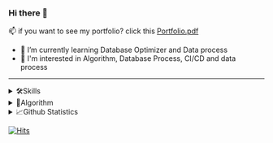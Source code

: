 
<!--
**ehddn5252/ehddn5252** is a ✨ _special_ ✨ repository because its `README.md` (this file) appears on your GitHub profile.

Here are some ideas to get you started:

- 🔭 I’m currently working on ...
- 🌱 I’m currently learning ...
- 👯 I’m looking to collaborate on ...
- 🤔 I’m looking for help with ...
- 💬 Ask me about ...
- 📫 How to reach me: ...
- 😄 Pronouns: ...
- ⚡ Fun fact: ...
 
[![Linkedin Badge](https://img.shields.io/badge/-LinkedIn-blue?style=flat-square&logo=Linkedin&logoColor=white&link=https://www.linkedin.com/in/seong-yun-byeon-8183a8113/)](https://www.linkedin.com/in/seong-yun-byeon-8183a8113/)

 [![Tech Blog Badge](http://img.shields.io/badge/-Tech%20blog-black?style=flat-square&logo=github&link=https://ehddn5252.github.io/)](https://ehddn5252.github.io/)
this is my Gmail

-->


<!--
<img src="https://img.shields.io/badge/쓰고자하는_텍스트-컬러코드?style=flat-square&logo=simpleicons에서_아이콘이름&logoColor=white"/></a>
-->


### Hi there 👋



📫 if you want to see my portfolio? click this [Portfolio.pdf](https://github.com/ehddn5252/ehddn5252/files/10810213/Portfolio.pdf)
- 🌱 I’m currently learning Database Optimizer and Data process 
- 🍈 I'm interested in Algorithm, Database Process, CI/CD and data process

---
<details>
  <summary>🛠Skills </summary>
 
### Skills
 
📕 Language : 

![JAVA] ![python] ![c] ![c++]

📕 Web :  

![spring-boot] ![FastAPI] ![django]

📕 DB : 

![mysql] ![mongodb]

📕 CI & CD : 

![ec2] ![docker]  ![jenkins]  ![openSSL]  ![nginx]

📕 ETC : 

![jpa] ![mybatis] ![jira]

</details>

<details>
  <summary>📜Algorithm </summary>

[![Solved.ac Profile](http://mazassumnida.wtf/api/v2/generate_badge?boj=ehddn5252)](https://solved.ac/ehddn5252)
![mazandi profile](http://mazandi.herokuapp.com/api?handle=ehddn5252&theme=cold)
</details>
<details>
  <summary>📈Github Statistics </summary>
  <br/>
      <img src="https://github-readme-stats.vercel.app/api?username=ehddn5252&hide_border=true&count_private=true&show_icons=true&theme=merko&bg_color=282828&icon_color=F8D866">
      <img src="https://github-readme-streak-stats.herokuapp.com/?user=ehddn5252&theme=merko&hide_border=true&fire=FF4F00&ring=FFD82B&currStreakNum=DDB72E&background=282828">
      <br><br>
      <img src="https://github-readme-stats.vercel.app/api/top-langs/?username=ehddn5252&show_icons=true&hide_border=true&theme=merko&hide_border=true&fire=FF4F00&ring=FFD82B&currStreakNum=DDB72E&background=282828&layout=compact">

<!-- ​[![Github stats](https://github-readme-stats.vercel.app/api/top-langs/?username=ehddn5252&show_icons=true&hide_border=true&title_color=004386&icon_color=004386&layout=compact)](https://github.com/ehddn5252) -->

  <br/>
</details>

[![Hits](https://hits.seeyoufarm.com/api/count/incr/badge.svg?url=https%3A%2F%2Fgithub.com%2Fehddn5252&count_bg=%2321251D&title_bg=%23DB1414&icon=&icon_color=%23942222&title=hits&edge_flat=true)](https://hits.seeyoufarm.com)
<!-- [![Anurag's github stats](https://github-readme-stats.vercel.app/api?username=ehddn5252)](https://github.com/anuraghazra/github-readme-stats) -->

[c++]: https://img.shields.io/static/v1?style=flat-square&label=&message=c%2B%2B&color=336791&labelColor=e0e0e0&logoColor=00599C&logo=c%2B%2B
[c]: https://img.shields.io/static/v1?style=flat-square&label=&message=C&color=336791&labelColor=e0e0e0&logoColor=A8B9CC&logo=C
[jira]: https://img.shields.io/static/v1?style=flat-square&label=&message=JIRA&color=336791&labelColor=e0e0e0&logoColor=009639&logo=Jira
[jpa]: https://img.shields.io/static/v1?style=flat-square&label=&message=JPA&color=009639&labelColor=e0e0e0
[mybatis]: https://img.shields.io/static/v1?style=flat-square&label=&message=MyBatis&color=4fc08d&labelColor=e0e0e0
[nginx]: https://img.shields.io/static/v1?style=flat-square&label=&message=nginX&color=009639&labelColor=e0e0e0&logoColor=009639&logo=NGINX
[openSSL]: https://img.shields.io/static/v1?style=flat-square&label=&message=openSSL&color=721412&labelColor=e0e0e0&logoColor=721412&logo=openSSL
[mongodb]: https://img.shields.io/static/v1?style=flat-square&label=&message=MongoDB&color=47a248&labelColor=e0e0e0&logoColor=47a248&logo=mongodb
[ec2]: https://img.shields.io/static/v1?style=flat-square&label=&message=AWS-EC2&color=232f3e&labelColor=e0e0e0&logoColor=FF9900&logo=Amazon-EC2
[aws]: https://img.shields.io/static/v1?style=flat-square&label=&message=AWS&color=232f3e&labelColor=e0e0e0&logoColor=232f3e&logo=amazon-aws
[django]: https://img.shields.io/static/v1?style=flat-square&label=&message=Django&color=092e20&labelColor=e0e0e0&logoColor=092e20&logo=django
[FastAPI]: https://img.shields.io/static/v1?style=flat-square&label=&message=FastAPI&color=20B2AA&labelColor=e0e0e0&logoColor=20B2AA&logo=FastAPI
[docker]: https://img.shields.io/static/v1?style=flat-square&label=&message=Docker&color=2496ed&labelColor=e0e0e0&logoColor=2496ed&logo=docker
[java]: https://img.shields.io/static/v1?style=flat-square&label=&message=Java&color=007396&labelColor=e0e0e0&logoColor=007396&logo=java
[python]: https://img.shields.io/static/v1?style=flat-square&label=&message=Python&color=3776ab&labelColor=e0e0e0&logoColor=3776ab&logo=python
[redis]: https://img.shields.io/static/v1?style=flat-square&label=&message=Redis&color=dc382d&labelColor=e0e0e0&logoColor=dc382d&logo=redis
[scikit-learn]: https://img.shields.io/static/v1?style=flat-square&label=&message=scikit-learn&color=f7931e&labelColor=e0e0e0&logoColor=f7931e&logo=scikit-learn
[spring]: https://img.shields.io/static/v1?style=flat-square&label=&message=Spring&color=6db33f&labelColor=e0e0e0&logoColor=6db33f&logo=spring
[spring-boot]: https://img.shields.io/static/v1?style=flat-square&label=&message=Spring-Boot&color=6db33f&labelColor=e0e0e0&logoColor=6db33f&logo=spring-boot
[tensorflow]: https://img.shields.io/static/v1?style=flat-square&label=&message=Tensorflow&color=ff6f00&labelColor=e0e0e0&logoColor=ff6f00&logo=tensorflow
[vue.js]: https://img.shields.io/static/v1?style=flat-square&label=&message=Vue.js&color=4fc08d&labelColor=e0e0e0&logoColor=4fc08d&logo=vue-dot-js
[Apache Spark]: https://img.shields.io/static/v1?style=flat-square&message=Apache+Spark&color=E25A1C&labelColor=e0e0e0&logo=Apache+Spark&logoColor=E25A1C&label=
[Apache Kafka]: https://img.shields.io/static/v1?style=flat-square&message=Apache+Kafka&color=8B00FF&labelColor=e0e0e0&logo=Apache+Kafka&logoColor=8B00FF&label=
[jenkins]: https://img.shields.io/static/v1?style=flat-square&message=jenkins&color=EF4223&labelColor=e0e0e0&logo=jenkins&logoColor=EF4223&label=
[mysql]: https://img.shields.io/static/v1?style=flat-square&label=&message=MySQL&color=336791&labelColor=e0e0e0&logoColor=336791&logo=mysql
[hadoop]: http://is.am/4wb6
